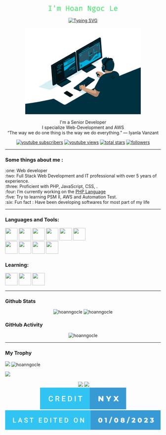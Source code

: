 <p align="center">
  <a href="https://github.com/hoanngocle">
    <img src="https://raw.githubusercontent.com/hoanngocle/hoanngocle/main/images/hoanngocle-readme.png" alt="Hoan Ngoc Le" height="26"/></a>
</p>

<p align="center">
  <a href="https://git.io/typing-svg">
    <img src="https://readme-typing-svg.demolab.com?font=Fira+Code&weight=600&pause=1000&color=50C878&center=true&vCenter=true&width=440&height=45&lines=Full-stack+web+and+app+developer;Always+learning+new+things;7%2B+years+of+coding+experence" alt="Typing SVG" />
  </a>
</p>


<p align="center">
<img alt="GIF" src="https://raw.githubusercontent.com/hoanngocle/hoanngocle/main/images/code.gif" height="280" />
<p/>
<p align="center">I'm a Senior Developer<br/>I specialize Web-Development and AWS<br/>“The way we do one thing is the way we do everything.” — Iyanla Vanzant<p/>
<p align="center">
  <a href="#">
    <img alt="youtube subscribers" title="Subscribe to my YouTube channel" src="https://custom-icon-badges.demolab.com/youtube/channel/subscribers/UCipSxT7a3rn81vGLw9lqRkg?color=%23E05D44&label=SUBSCRIBE&logo=video&logoColor=white&style=for-the-badge&labelColor=CE4630"/></a>
  <a href="#">
    <img alt="youtube views" title="YouTube views" src="https://custom-icon-badges.demolab.com/youtube/channel/views/UCipSxT7a3rn81vGLw9lqRkg?color=%23E1AD0E&logo=video&logoColor=white&style=for-the-badge&labelColor=C79600"/></a> 
  <a href="https://github.com/hoanngocle?tab=repositories&sort=stargazers">
    <img alt="total stars" title="Total stars on GitHub" src="https://custom-icon-badges.demolab.com/github/stars/hoanngocle?color=55960c&style=for-the-badge&labelColor=488207&logo=star"/></a>
  <a href="https://github.com/hoanngocle?tab=followers">
    <img alt="followers" title="Follow me on Github" src="https://custom-icon-badges.demolab.com/github/followers/hoanngocle?color=236ad3&labelColor=1155ba&style=for-the-badge&logo=person-add&label=Follow&logoColor=white"/></a>
</p>

------
### Some things about me :
<p>
:one: Web developer<br/>
:two: Full Stack Web Development and IT professional with over 5 years of experience.<br/>
:three: Proficient with PHP, JavaScript, CSS, .<br/> 
:four: I’m currently working on the <a href="https://github.com/php">PHP Language</a><br/> 
:five: Try to learning PSM II, AWS and Automation Test. </br>
:six: Fun fact : Have been developing softwares for most part of my life
</p>

------
### Languages and Tools:
<img src="https://cdn.jsdelivr.net/gh/devicons/devicon/icons/php/php-original.svg" width="40" height="40"/> <img src="https://cdn.jsdelivr.net/gh/devicons/devicon/icons/jquery/jquery-original.svg" width="40" height="40"/> <img src="https://cdn.jsdelivr.net/gh/devicons/devicon/icons/html5/html5-original.svg" width="40" height="40"/> <img src="https://cdn.jsdelivr.net/gh/devicons/devicon/icons/css3/css3-original.svg" width="40" height="40"/> <img src="https://cdn.jsdelivr.net/gh/devicons/devicon/icons/javascript/javascript-original.svg" width="40" height="40"/> <img src="https://cdn.jsdelivr.net/gh/devicons/devicon/icons/vuejs/vuejs-original.svg" width="40" height="40"/>
<br>
<img src="https://cdn.jsdelivr.net/gh/devicons/devicon/icons/mysql/mysql-original.svg" width="40" height="40"/>
<img src="https://cdn.jsdelivr.net/gh/devicons/devicon/icons/postgresql/postgresql-original.svg" width="40" height="40"/>
<img src="https://cdn.jsdelivr.net/gh/devicons/devicon/icons/graphql/graphql-plain.svg" width="40" height="40"/>
<img src="https://cdn.jsdelivr.net/gh/devicons/devicon/icons/docker/docker-original.svg" width="40" height="40"/>
<br>

### Learning:
<img src="https://cdn.jsdelivr.net/gh/devicons/devicon/icons/laravel/laravel-plain.svg" width="40" height="40"/> <img src="https://cdn.jsdelivr.net/gh/devicons/devicon/icons/java/java-original.svg" width="40" height="40"/>
<img src="https://cdn.jsdelivr.net/gh/devicons/devicon/icons/amazonwebservices/amazonwebservices-original-wordmark.svg" width="40" height="40"/>

------
### Github Stats
<p align="center">
  <img src="https://github-readme-streak-stats.herokuapp.com/?user=hoanngocle&theme=algolia" alt="hoanngocle"  />
  <img src="https://github-readme-stats.vercel.app/api?username=hoanngocle&show_icons=true&theme=ambient_gradient&include_all_commits=true&count_private=true&hide=contribs" alt="hoanngocle" />
</p>

### GitHub Activity
<p align="center">
  <img src="https://github-readme-activity-graph.vercel.app/graph?username=hoanngocle&theme=rogue" alt="hoanngocle"  />
</p>

------
### My Trophy
<img src="https://github-profile-trophy.vercel.app/?username=hoanngocle&theme=gruvbox&rank=-C&rank=-?"/>
<img src="https://github-readme-stats.vercel.app/api/top-langs/?username=hoanngocle&show_icons=true&locale=en&layout=compact&theme=algolia" alt="hoanngocle" />

![](https://komarev.com/ghpvc/?username=hoanngocle&label=Profile%20Views&color=0e75b6&style=flat)

<div align="center">
  <img src=""/>
  <img src="https://forthebadge.com/images/badges/built-by-developers.svg"/>
  <img src="https://forthebadge.com/images/badges/built-with-love.svg"/>
</div>
<div align="center">
  <img src="https://github.com/hoanngocle/hoanngocle/blob/main/images/credit-nyx.svg"/>
  <img src="https://github.com/hoanngocle/hoanngocle/blob/main/images/last-edited-on.svg"/>
</div>

